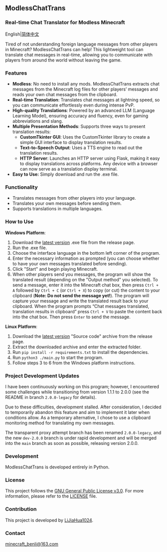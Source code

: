 ## ModlessChatTrans

### Real-time Chat Translator for Modless Minecraft

English|[简体中文](README_CN.md)

Tired of not understanding foreign language messages from other players in Minecraft? ModlessChatTrans can help! This lightweight tool can translate chat messages in real-time, allowing you to communicate with players from around the world without leaving the game.

### Features

- **Modless**: No need to install any mods. ModlessChatTrans extracts chat messages from the Minecraft log files for other players’ messages and reads your own chat messages from the clipboard.
- **Real-time Translation**: Translates chat messages at lightning speed, so you can communicate effortlessly even during intense PvP.
- **High-quality Translations**: Powered by an advanced LLM (Language Learning Model), ensuring accuracy and fluency, even for gaming abbreviations and slang.
- **Multiple Presentation Methods**: Supports three ways to present translation results:
  - **CustomTkinter GUI**: Uses the CustomTkinter library to create a simple GUI interface to display translation results.
  - **Text-to-Speech Output**: Uses a TTS engine to read out the translation results.
  - **HTTP Server**: Launches an HTTP server using Flask, making it easy to display translations across platforms. Any device with a browser can now serve as a translation display terminal.
- **Easy to Use:** Simply download and run the .exe file.

### Functionality

- Translates messages from other players into your language.
- Translates your own messages before sending them.
- Supports translations in multiple languages.

### How to Use

**Windows Platform**:
1. Download the [latest version](https://github.com/LiJiaHua1024/ModlessChatTrans/releases/latest) .exe file from the release page.
2. Run the .exe file.
3. Choose the interface language in the bottom left corner of the program.
4. Enter the necessary information as prompted (you can choose whether to have your own messages translated before sending).
5. Click "Start" and begin playing Minecraft.
6. When other players send you messages, the program will show the translated result (depending on the "Output method" you selected). To send a message, enter it into the Minecraft chat box, then press `Ctrl + A` followed by `Ctrl + C` (or `Ctrl + X`) to copy (or cut) the content to your clipboard (**Note: Do not send the message yet!**). The program will capture your message and write the translated result back to your clipboard. When the program prompts “Chat messages translated, translation results in clipboard” press `Ctrl + V` to paste the content back into the chat box. Then press `Enter` to send the message.

**Linux Platform**:
1. Download the [latest version](https://github.com/LiJiaHua1024/ModlessChatTrans/releases/latest) "Source code" archive from the release page.
2. Extract the downloaded archive and enter the extracted folder.
3. Run `pip install -r requirements.txt` to install the dependencies.
4. Run `python3 ./main.py` to start the program.
5. Follow steps 3 to 6 from the Windows platform instructions.

### Project Development Updates
I have been continuously working on this program; however, I encountered some challenges while transitioning from version 1.1.1 to 2.0.0 (see the README in branch `2.0.0-legacy` for details).

Due to these difficulties, development stalled. After consideration, I decided to temporarily abandon this feature and aim to implement it later when conditions allow. As a temporary alternative, I chose to use a clipboard monitoring method for translating my own messages.

The transparent proxy attempt branch has been renamed `2.0.0-legacy`, and the new `dev-2.0.0` branch is under rapid development and will be merged into the `main` branch as soon as possible, releasing version 2.0.0.

### Development

ModlessChatTrans is developed entirely in Python.

### License

This project follows the [GNU General Public License v3.0](https://www.gnu.org/licenses/gpl-3.0.html). For more information, please refer to the [LICENSE](LICENSE) file.

### Contribution

This project is developed by [LiJiaHua1024](https://github.com/LiJiaHua1024).

### Contact

minecraft_benli@163.com
